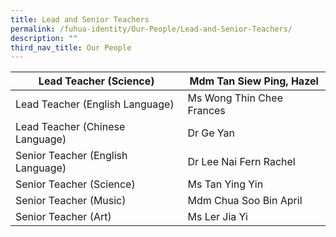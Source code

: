 ```yaml
---
title: Lead and Senior Teachers
permalink: /fuhua-identity/Our-People/Lead-and-Senior-Teachers/
description: ""
third_nav_title: Our People
---
```

| Lead Teacher (Science)             | Mdm Tan Siew Ping, Hazel   |
|------------------------------------|----------------------------|
| Lead Teacher (English Language)    | Ms Wong Thin Chee Frances  |
| Lead Teacher (Chinese Language)    | Dr Ge Yan                  |
| Senior Teacher (English Language)  |   Dr Lee Nai Fern Rachel   |
| Senior Teacher (Science)           | Ms Tan Ying Yin            |
| Senior Teacher (Music)             | Mdm Chua Soo Bin April     |
| Senior Teacher (Art)               | Ms Ler Jia Yi              |